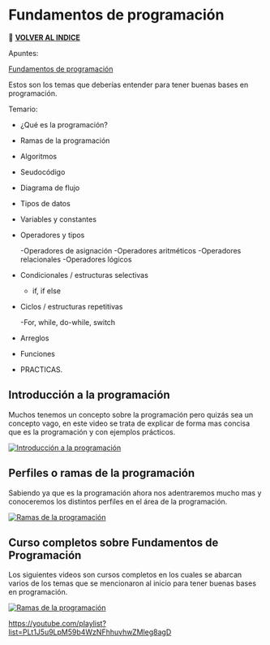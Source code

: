 # Fundamentos de programación

🚀 **[VOLVER AL INDICE](https://github.com/guides4all/G4A-Rutas)**

Apuntes:

[Fundamentos de programación](https://www.notion.so/Fundamentos-de-programaci-n-219d8069e0f849d3af4e874b9e6981b8)

Estos son los temas que deberías entender para tener buenas bases en programación.

Temario:

- ¿Qué es la programación?
- Ramas de la programación
- Algoritmos
- Seudocódigo
- Diagrama de flujo
- Tipos de datos
- Variables y constantes
- Operadores y tipos
    
    -Operadores de asignación
    -Operadores aritméticos
    -Operadores relacionales
    -Operadores lógicos
    
- Condicionales / estructuras selectivas
    - if, if else
- Ciclos / estructuras repetitivas
    
    -For, while, do-while, switch
- Arreglos
- Funciones
- PRACTICAS.

## Introducción a la programación
Muchos tenemos un concepto sobre la programación pero quizás sea un concepto vago, en este video se trata de explicar de forma mas concisa que es la programación y con  ejemplos prácticos.

[![Introducción a la programación](https://img.youtube.com/vi/LCPxcyb6xdE/0.jpg)](https://www.youtube.com/watch?v=LCPxcyb6xdE)

## Perfiles o ramas de la programación

Sabiendo ya que es la programación ahora nos adentraremos mucho mas y conoceremos los distintos perfiles en el área de la programación.

[![Ramas de la programación](https://img.youtube.com/vi/QTDPOxnfRaI/0.jpg)](https://www.youtube.com/watch?v=)

## Curso completos sobre Fundamentos de Programación
Los siguientes videos son cursos completos en los cuales se abarcan varios de los temas que se mencionaron al inicio para tener buenas bases en programación.

[![Ramas de la programación](https://img.youtube.com/vi/PLt1J5u9LpM59b4WzNFhhuvhwZMleg8agD/0.jpg)](https://www.youtube.com/playlist?list=PLt1J5u9LpM59b4WzNFhhuvhwZMleg8agD)

https://youtube.com/playlist?list=PLt1J5u9LpM59b4WzNFhhuvhwZMleg8agD
